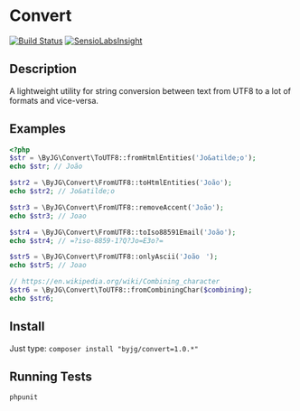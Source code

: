 # Convert
[![Build Status](https://travis-ci.org/byjg/convert.svg)](https://travis-ci.org/byjg/convert)
[![SensioLabsInsight](https://insight.sensiolabs.com/projects/8e4f8746-cfd9-4ad7-82e8-531cf4de2461/mini.png)](https://insight.sensiolabs.com/projects/8e4f8746-cfd9-4ad7-82e8-531cf4de2461)

## Description

A lightweight utility for string conversion between text from UTF8 to a lot of formats and vice-versa. 

## Examples

```php
<?php
$str = \ByJG\Convert\ToUTF8::fromHtmlEntities('Jo&atilde;o');
echo $str; // João

$str2 = \ByJG\Convert\FromUTF8::toHtmlEntities('João');
echo $str2; // Jo&atilde;o

$str3 = \ByJG\Convert\FromUTF8::removeAccent('João');
echo $str3; // Joao

$str4 = \ByJG\Convert\FromUTF8::toIso88591Email('João');
echo $str4; // =?iso-8859-1?Q?Jo=E3o?=

$str5 = \ByJG\Convert\FromUTF8::onlyAscii('Joãoﾠ');
echo $str5; // Joao

// https://en.wikipedia.org/wiki/Combining_character
$str6 = \ByJG\Convert\ToUTF8::fromCombiningChar($combining);
echo $str6; 

``` 

## Install

Just type: `composer install "byjg/convert=1.0.*"`

## Running Tests

```bash
phpunit
```
